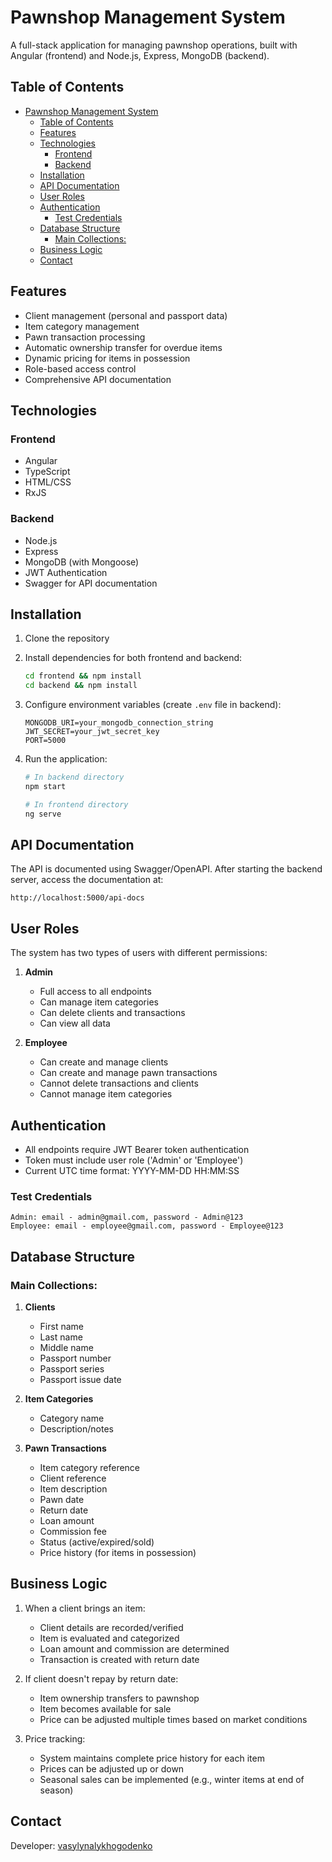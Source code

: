 # Pawnshop Management System

A full-stack application for managing pawnshop operations, built with Angular (frontend) and Node.js, Express, MongoDB (backend).

## Table of Contents

- [Pawnshop Management System](#pawnshop-management-system)
  - [Table of Contents](#table-of-contents)
  - [Features](#features)
  - [Technologies](#technologies)
    - [Frontend](#frontend)
    - [Backend](#backend)
  - [Installation](#installation)
  - [API Documentation](#api-documentation)
  - [User Roles](#user-roles)
  - [Authentication](#authentication)
    - [Test Credentials](#test-credentials)
  - [Database Structure](#database-structure)
    - [Main Collections:](#main-collections)
  - [Business Logic](#business-logic)
  - [Contact](#contact)

## Features

- Client management (personal and passport data)
- Item category management
- Pawn transaction processing
- Automatic ownership transfer for overdue items
- Dynamic pricing for items in possession
- Role-based access control
- Comprehensive API documentation

## Technologies

### Frontend

- Angular
- TypeScript
- HTML/CSS
- RxJS

### Backend

- Node.js
- Express
- MongoDB (with Mongoose)
- JWT Authentication
- Swagger for API documentation

## Installation

1. Clone the repository
2. Install dependencies for both frontend and backend:
   ```bash
   cd frontend && npm install
   cd backend && npm install
   ```
3. Configure environment variables (create `.env` file in backend):
   ```
   MONGODB_URI=your_mongodb_connection_string
   JWT_SECRET=your_jwt_secret_key
   PORT=5000
   ```
4. Run the application:

   ```bash
   # In backend directory
   npm start

   # In frontend directory
   ng serve
   ```

## API Documentation

The API is documented using Swagger/OpenAPI. After starting the backend server, access the documentation at:

```
http://localhost:5000/api-docs
```

## User Roles

The system has two types of users with different permissions:

1. **Admin**

   - Full access to all endpoints
   - Can manage item categories
   - Can delete clients and transactions
   - Can view all data

2. **Employee**
   - Can create and manage clients
   - Can create and manage pawn transactions
   - Cannot delete transactions and clients
   - Cannot manage item categories

## Authentication

- All endpoints require JWT Bearer token authentication
- Token must include user role ('Admin' or 'Employee')
- Current UTC time format: YYYY-MM-DD HH:MM:SS

### Test Credentials

```
Admin: email - admin@gmail.com, password - Admin@123
Employee: email - employee@gmail.com, password - Employee@123
```

## Database Structure

### Main Collections:

1. **Clients**

   - First name
   - Last name
   - Middle name
   - Passport number
   - Passport series
   - Passport issue date

2. **Item Categories**

   - Category name
   - Description/notes

3. **Pawn Transactions**
   - Item category reference
   - Client reference
   - Item description
   - Pawn date
   - Return date
   - Loan amount
   - Commission fee
   - Status (active/expired/sold)
   - Price history (for items in possession)

## Business Logic

1. When a client brings an item:

   - Client details are recorded/verified
   - Item is evaluated and categorized
   - Loan amount and commission are determined
   - Transaction is created with return date

2. If client doesn't repay by return date:

   - Item ownership transfers to pawnshop
   - Item becomes available for sale
   - Price can be adjusted multiple times based on market conditions

3. Price tracking:
   - System maintains complete price history for each item
   - Prices can be adjusted up or down
   - Seasonal sales can be implemented (e.g., winter items at end of season)

## Contact

Developer: [vasylynalykhogodenko](https://github.com/vasylynalykhogodenko)
